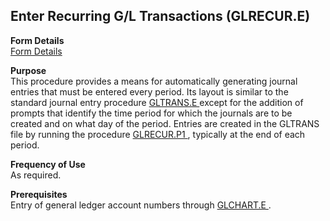 ##  Enter Recurring G/L Transactions (GLRECUR.E)

<PageHeader />

**Form Details**  
[ Form Details ](GLRECUR-E-1/README.md)   

**Purpose**  
This procedure provides a means for automatically generating journal entries that must be entered every period. Its layout is similar to the standard journal entry procedure [ GLTRANS.E ](../../../../../../../../../../../../../../rover/AP-OVERVIEW/AP-ENTRY/ACCT-CONTROL/ACCT-CONTROL-1/ar-e/AR-E-1/CASH-E/recon-e/RECON-E-4/GLTRANS-E) except for the addition of prompts that identify the time period for which the journals are to be created and on what day of the period. Entries are created in the GLTRANS file by running the procedure [ GLRECUR.P1 ](../../../../../../../../../../../../../../rover/AP-OVERVIEW/AP-ENTRY/AP-E/CHECKS-E/AP-CONTROL/GLCHART-E/GLCHART-E-1/GL-CONTROL/GL-CONTROL-1/GLTRANS-P1/GLTRANS-P1-1/GLRECUR-P1) , typically at the end of each period. 

**Frequency of Use**  
As required.

**Prerequisites**  
Entry of general ledger account numbers through [ GLCHART.E ](../../../../../../../../../../../../../../rover/AP-OVERVIEW/AP-ENTRY/AP-E/CHECKS-E/AP-CONTROL/GLCHART-E) . 

<badge text= "Version 8.10.57" vertical="middle" />

<PageFooter />